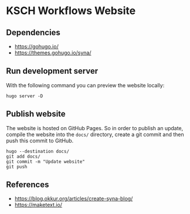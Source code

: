 # KSCH Workflows Website

## Dependencies

- https://gohugo.io/
- https://themes.gohugo.io/syna/

## Run development server

With the following command you can preview the website locally:

```
hugo server -D
```

## Publish website

The website is hosted on GitHub Pages.
So in order to publish an update, compile the website into the `docs/` directory, create a git commit and then push this commit to GitHub.

```
hugo --destination docs/
git add docs/
git commit -m "Update website"
git push
```

## References

- https://blog.okkur.org/articles/create-syna-blog/
- https://maketext.io/
